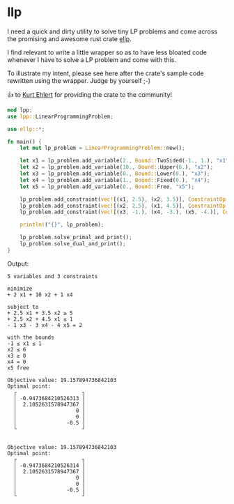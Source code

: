 # llp

I need a quick and dirty utility to solve tiny LP problems and come across the promising and awesome rust crate [ellp](https://crates.io/crates/ellp).

I find relevant to write a little wrapper so as to have less bloated code whenever I have to solve a LP problem and come with this.

To illustrate my intent, please see here after the crate's sample code rewritten using the wrapper. Judge by yourself ;-)

👍 to [Kurt Ehlert](https://github.com/kehlert) for providing the crate to the community!

```rust
mod lpp; 
use lpp::LinearProgrammingProblem;

use ellp::*;

fn main() {
    let mut lp_problem = LinearProgrammingProblem::new();

    let x1 = lp_problem.add_variable(2., Bound::TwoSided(-1., 1.), "x1");
    let x2 = lp_problem.add_variable(10., Bound::Upper(6.), "x2");
    let x3 = lp_problem.add_variable(0., Bound::Lower(0.), "x3");
    let x4 = lp_problem.add_variable(1., Bound::Fixed(0.), "x4");
    let x5 = lp_problem.add_variable(0., Bound::Free, "x5");

    lp_problem.add_constraint(vec![(x1, 2.5), (x2, 3.5)], ConstraintOp::Gte, 5.);
    lp_problem.add_constraint(vec![(x2, 2.5), (x1, 4.5)], ConstraintOp::Lte, 1.);
    lp_problem.add_constraint(vec![(x3, -1.), (x4, -3.), (x5, -4.)], ConstraintOp::Eq, 2.);

    println!("{}", lp_problem);

    lp_problem.solve_primal_and_print();
    lp_problem.solve_dual_and_print();
}
```

Output:

```
5 variables and 3 constraints

minimize
+ 2 x1 + 10 x2 + 1 x4

subject to
+ 2.5 x1 + 3.5 x2 ≥ 5
+ 2.5 x2 + 4.5 x1 ≤ 1
- 1 x3 - 3 x4 - 4 x5 = 2

with the bounds
-1 ≤ x1 ≤ 1
x2 ≤ 6
x3 ≥ 0
x4 = 0
x5 free

Objective value: 19.157894736842103
Optimal point:
  ┌                     ┐
  │ -0.9473684210526313 │
  │  2.1052631578947367 │
  │                   0 │
  │                   0 │
  │                -0.5 │
  └                     ┘


Objective value: 19.157894736842103
Optimal point:
  ┌                     ┐
  │ -0.9473684210526314 │
  │  2.1052631578947367 │
  │                   0 │
  │                   0 │
  │                -0.5 │
  └                     ┘
```
